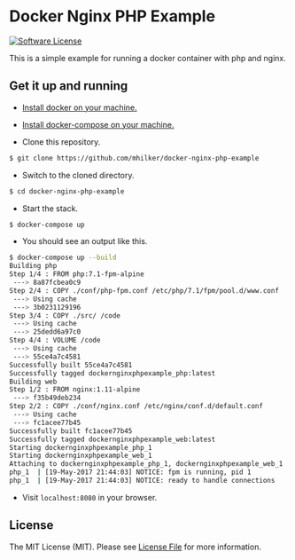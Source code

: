 # Docker Nginx PHP Example

[![Software License][ico-license]](LICENSE.md)

This is a simple example for running a docker container with php and nginx.

## Get it up and running

- [Install docker on your machine.][install-docker]

- [Install docker-compose on your machine.][install-docker-compose]

- Clone this repository.

``` bash
$ git clone https://github.com/mhilker/docker-nginx-php-example
```

- Switch to the cloned directory.

``` bash
$ cd docker-nginx-php-example
```

- Start the stack.

``` bash
$ docker-compose up
```

- You should see an output like this.

``` bash
$ docker-compose up --build
Building php
Step 1/4 : FROM php:7.1-fpm-alpine
 ---> 8a87fcbea0c9
Step 2/4 : COPY ./conf/php-fpm.conf /etc/php/7.1/fpm/pool.d/www.conf
 ---> Using cache
 ---> 3b0231129196
Step 3/4 : COPY ./src/ /code
 ---> Using cache
 ---> 25dedd6a97c0
Step 4/4 : VOLUME /code
 ---> Using cache
 ---> 55ce4a7c4581
Successfully built 55ce4a7c4581
Successfully tagged dockernginxphpexample_php:latest
Building web
Step 1/2 : FROM nginx:1.11-alpine
 ---> f35b49deb234
Step 2/2 : COPY ./conf/nginx.conf /etc/nginx/conf.d/default.conf
 ---> Using cache
 ---> fc1acee77b45
Successfully built fc1acee77b45
Successfully tagged dockernginxphpexample_web:latest
Starting dockernginxphpexample_php_1
Starting dockernginxphpexample_web_1
Attaching to dockernginxphpexample_php_1, dockernginxphpexample_web_1
php_1  | [19-May-2017 21:44:03] NOTICE: fpm is running, pid 1
php_1  | [19-May-2017 21:44:03] NOTICE: ready to handle connections
```

- Visit `localhost:8080` in your browser.

## License

The MIT License (MIT). Please see [License File](LICENSE.md) for more information.

[ico-license]: https://img.shields.io/badge/license-MIT-brightgreen.svg?style=flat-square
[install-docker]: https://docs.docker.com/engine/installation
[install-docker-compose]: https://docs.docker.com/compose/install
